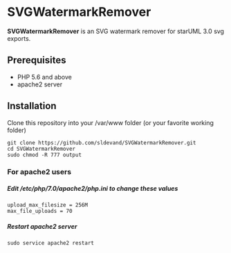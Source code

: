 SVGWatermarkRemover
=====
**SVGWatermarkRemover** is an SVG watermark remover for starUML 3.0 svg exports.
## Prerequisites
* PHP 5.6 and above
* apache2 server

## Installation
Clone this repository into your /var/www folder (or your favorite working folder)
```
git clone https://github.com/sldevand/SVGWatermarkRemover.git
cd SVGWatermarkRemover
sudo chmod -R 777 output
```
### For apache2 users
##### Edit /etc/php/7.0/apache2/php.ini to change these values
```
upload_max_filesize = 256M
max_file_uploads = 70
```
##### Restart apache2 server
```
sudo service apache2 restart
``` 

